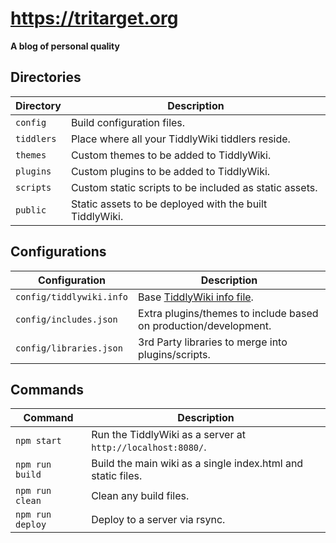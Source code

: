 # https://tritarget.org

**A blog of personal quality**

## Directories

| Directory  | Description |
|------------|-------------|
| `config`   | Build configuration files. |
| `tiddlers` | Place where all your TiddlyWiki tiddlers reside. |
| `themes`   | Custom themes to be added to TiddlyWiki. |
| `plugins`  | Custom plugins to be added to TiddlyWiki. |
| `scripts`  | Custom static scripts to be included as static assets. |
| `public`   | Static assets to be deployed with the built TiddlyWiki. |

## Configurations


| Configuration            | Description |
|--------------------------|-------------|
| `config/tiddlywiki.info` | Base [TiddlyWiki info file](http://tiddlywiki.com/#TiddlyWikiFolders). |
| `config/includes.json`   | Extra plugins/themes to include based on production/development. |
| `config/libraries.json`  | 3rd Party libraries to merge into plugins/scripts. |

## Commands

| Command          | Description |
|------------------|-------------|
| `npm start`      | Run the TiddlyWiki as a server at `http://localhost:8080/`. |
| `npm run build`  | Build the main wiki as a single index.html and static files. |
| `npm run clean`  | Clean any build files. |
| `npm run deploy` | Deploy to a server via rsync. |
